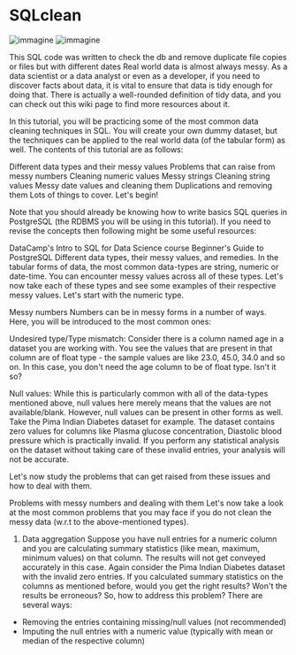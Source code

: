# SQLclean
![immagine](https://user-images.githubusercontent.com/56889513/117015955-82b69900-acf2-11eb-98d7-f9949942fc3d.png)
![immagine](https://user-images.githubusercontent.com/56889513/117016011-8f3af180-acf2-11eb-957f-63ecfafd6663.png)

This SQL code was written to check the db and remove duplicate file copies or files but with different dates
Real world data is almost always messy. As a data scientist or a data analyst or even as a developer, if you need to discover facts about data, it is vital to ensure that data is tidy enough for doing that. There is actually a well-rounded definition of tidy data, and you can check out this wiki page to find more resources about it.

In this tutorial, you will be practicing some of the most common data cleaning techniques in SQL. You will create your own dummy dataset, but the techniques can be applied to the real world data (of the tabular form) as well. The contents of this tutorial are as follows:

Different data types and their messy values
Problems that can raise from messy numbers
Cleaning numeric values
Messy strings
Cleaning string values
Messy date values and cleaning them
Duplications and removing them
Lots of things to cover. Let's begin!

Note that you should already be knowing how to write basics SQL queries in PostgreSQL (the RDBMS you will be using in this tutorial). If you need to revise the concepts then following might be some useful resources:

DataCamp's Intro to SQL for Data Science course
Beginner's Guide to PostgreSQL
Different data types, their messy values, and remedies.
In the tabular forms of data, the most common data-types are string, numeric or date-time. You can encounter messy values across all of these types. Let's now take each of these types and see some examples of their respective messy values. Let's start with the numeric type.

Messy numbers
Numbers can be in messy forms in a number of ways. Here, you will be introduced to the most common ones:

Undesired type/Type mismatch: Consider there is a column named age in a dataset you are working with. You see the values that are present in that column are of float type - the sample values are like 23.0, 45.0, 34.0 and so on. In this case, you don't need the age column to be of float type. Isn't it so?

Null values: While this is particularly common with all of the data-types mentioned above, null values here merely means that the values are not available/blank. However, null values can be present in other forms as well. Take the Pima Indian Diabetes dataset for example. The dataset contains zero values for columns like Plasma glucose concentration, Diastolic blood pressure which is practically invalid. If you perform any statistical analysis on the dataset without taking care of these invalid entries, your analysis will not be accurate.

Let's now study the problems that can get raised from these issues and how to deal with them.

Problems with messy numbers and dealing with them
Let's now take a look at the most common problems that you may face if you do not clean the messy data (w.r.t to the above-mentioned types).

1. Data aggregation
Suppose you have null entries for a numeric column and you are calculating summary statistics (like mean, maximum, minimum values) on that column. The results will not get conveyed accurately in this case. Again consider the Pima Indian Diabetes dataset with the invalid zero entries. If you calculated summary statistics on the columns as mentioned before, would you get the right results? Won't the results be erroneous? So, how to address this problem? There are several ways:

- Removing the entries containing missing/null values (not recommended)
- Imputing the null entries with a numeric value (typically with mean or median of the respective column)
